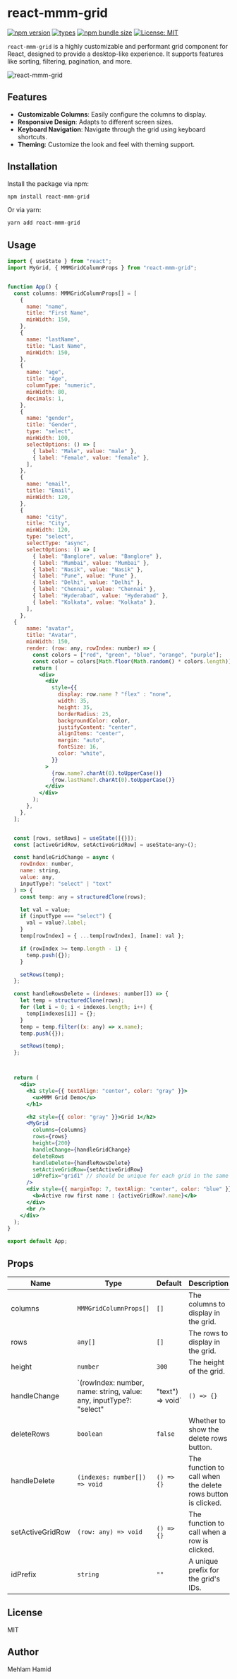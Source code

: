 # react-mmm-grid

[![npm version](https://badge.fury.io/js/react-mmm-grid.svg)](https://badge.fury.io/js/react-mmm-grid)
[![types](https://img.shields.io/npm/types/react-mmm-grid)](https://www.npmjs.com/package/react-mmm-grid)
[![npm bundle size](https://img.shields.io/bundlephobia/min/react-mmm-grid)](https://www.npmjs.com/package/react-mmm-grid)
[![License: MIT](https://img.shields.io/badge/License-MIT-yellow.svg)](https://opensource.org/licenses/MIT)
<!-- [![npm](https://img.shields.io/npm/dm/react-mmm-grid)](https://www.npmjs.com/package/react-mmm-grid)
[![npm](https://img.shields.io/npm/dt/react-mmm-grid)](https://www.npmjs.com/package/react-mmm-grid) -->

`react-mmm-grid` is a highly customizable and performant grid component for React, designed to provide a desktop-like experience. It supports features like sorting, filtering, pagination, and more.

<!-- link gif -->
![react-mmm-grid](./mmm-grid.gif)

## Features

- **Customizable Columns**: Easily configure the columns to display.
- **Responsive Design**: Adapts to different screen sizes.
- **Keyboard Navigation**: Navigate through the grid using keyboard shortcuts.
- **Theming**: Customize the look and feel with theming support.

## Installation

Install the package via npm:

```sh
npm install react-mmm-grid
```
Or via yarn:

```sh
yarn add react-mmm-grid
```

## Usage

```jsx
import { useState } from "react";
import MyGrid, { MMMGridColumnProps } from "react-mmm-grid";


function App() {
  const columns: MMMGridColumnProps[] = [
    {
      name: "name",
      title: "First Name",
      minWidth: 150,
    },
    {
      name: "lastName",
      title: "Last Name",
      minWidth: 150,
    },
    {
      name: "age",
      title: "Age",
      columnType: "numeric",
      minWidth: 80,
      decimals: 1,
    },
    {
      name: "gender",
      title: "Gender",
      type: "select",
      minWidth: 100,
      selectOptions: () => [
        { label: "Male", value: "male" },
        { label: "Female", value: "female" },
      ],
    },
    {
      name: "email",
      title: "Email",
      minWidth: 120,
    },
    {
      name: "city",
      title: "City",
      minWidth: 120,
      type: "select",
      selectType: "async",
      selectOptions: () => [
        { label: "Banglore", value: "Banglore" },
        { label: "Mumbai", value: "Mumbai" },
        { label: "Nasik", value: "Nasik" },
        { label: "Pune", value: "Pune" },
        { label: "Delhi", value: "Delhi" },
        { label: "Chennai", value: "Chennai" },
        { label: "Hyderabad", value: "Hyderabad" },
        { label: "Kolkata", value: "Kolkata" },
      ],
    },
  {
      name: "avatar",
      title: "Avatar",
      minWidth: 150,
      render: (row: any, rowIndex: number) => {
        const colors = ["red", "green", "blue", "orange", "purple"];
        const color = colors[Math.floor(Math.random() * colors.length)];
        return (
          <div>
            <div
              style={{
                display: row.name ? "flex" : "none",
                width: 35,
                height: 35,
                borderRadius: 25,
                backgroundColor: color,
                justifyContent: "center",
                alignItems: "center",
                margin: "auto",
                fontSize: 16,
                color: "white",
              }}
            >
              {row.name?.charAt(0).toUpperCase()}
              {row.lastName?.charAt(0).toUpperCase()}
            </div>
          </div>
        );
      },
    },
  ];


  const [rows, setRows] = useState([{}]);
  const [activeGridRow, setActiveGridRow] = useState<any>();

  const handleGridChange = async (
    rowIndex: number,
    name: string,
    value: any,
    inputType?: "select" | "text"
  ) => {
    const temp: any = structuredClone(rows);

    let val = value;
    if (inputType === "select") {
      val = value?.label;
    }
    temp[rowIndex] = { ...temp[rowIndex], [name]: val };

    if (rowIndex >= temp.length - 1) {
      temp.push({});
    }

    setRows(temp);
  };

  const handleRowsDelete = (indexes: number[]) => {
    let temp = structuredClone(rows);
    for (let i = 0; i < indexes.length; i++) {
      temp[indexes[i]] = {};
    }
    temp = temp.filter((x: any) => x.name);
    temp.push({});

    setRows(temp);
  };



  return (
    <div>
      <h1 style={{ textAlign: "center", color: "gray" }}>
        <u>MMM Grid Demo</u>
      </h1>

      <h2 style={{ color: "gray" }}>Grid 1</h2>
      <MyGrid
        columns={columns}
        rows={rows}
        height={200}
        handleChange={handleGridChange}
        deleteRows
        handleDelete={handleRowsDelete}
        setActiveGridRow={setActiveGridRow}
        idPrefix="grid1" // should be unique for each grid in the same page
      />
      <div style={{ marginTop: 7, textAlign: "center", color: "blue" }}>
        <b>Active row first name : {activeGridRow?.name}</b>
      </div>
      <br />
    </div>
  );
}

export default App;

```

## Props

| Name | Type | Default | Description |
| --- | --- | --- | --- |
| columns | `MMMGridColumnProps[]` | `[]` | The columns to display in the grid. |
| rows | `any[]` | `[]` | The rows to display in the grid. |
| height | `number` | `300` | The height of the grid. |
| handleChange | `(rowIndex: number, name: string, value: any, inputType?: "select" | "text") => void` | `() => {}` | The function to call when a cell value changes. |
| deleteRows | `boolean` | `false` | Whether to show the delete rows button. |
| handleDelete | `(indexes: number[]) => void` | `() => {}` | The function to call when the delete rows button is clicked. |
| setActiveGridRow | `(row: any) => void` | `() => {}` | The function to call when a row is clicked. |
| idPrefix | `string` | `""` | A unique prefix for the grid's IDs. |

## License

MIT

## Author

Mehlam Hamid





